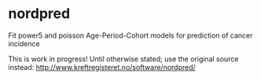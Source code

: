 nordpred
========

Fit power5 and poisson Age-Period-Cohort models for prediction of cancer incidence

This is work in progress!
Until otherwise stated; use the original source instead:
http://www.kreftregisteret.no/software/nordpred/
